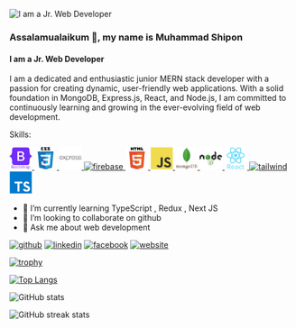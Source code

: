 ![I am a Jr. Web Developer](https://camo.githubusercontent.com/2fd958abe738486c316e62969e00f075b8023ee58246fbe75be79be4babcdd9f/68747470733a2f2f7777772e696e7465726e65746372656174696f6e2e6e65742f77702d636f6e74656e742f75706c6f6164732f323031352f30342f62616e6e65722d7765622d646576656c6f706d656e742e706e67)
### Assalamualaikum 🙂, my name is Muhammad Shipon
#### I am a Jr. Web Developer
I am a dedicated and enthusiastic junior MERN stack developer with a passion for creating dynamic, user-friendly web applications. With a solid foundation in MongoDB, Express.js, React, and Node.js, I am committed to continuously learning and growing in the ever-evolving field of web development.

Skills: 

<p align="left"> <a href="https://getbootstrap.com" target="_blank" rel="noreferrer"> <img src="https://raw.githubusercontent.com/devicons/devicon/master/icons/bootstrap/bootstrap-plain-wordmark.svg" alt="bootstrap" width="40" height="40"/> </a> <a href="https://www.w3schools.com/css/" target="_blank" rel="noreferrer"> <img src="https://raw.githubusercontent.com/devicons/devicon/master/icons/css3/css3-original-wordmark.svg" alt="css3" width="40" height="40"/> </a> <a href="https://expressjs.com" target="_blank" rel="noreferrer"> <img src="https://raw.githubusercontent.com/devicons/devicon/master/icons/express/express-original-wordmark.svg" alt="express" width="40" height="40"/> </a> <a href="https://firebase.google.com/" target="_blank" rel="noreferrer"> <img src="https://www.vectorlogo.zone/logos/firebase/firebase-icon.svg" alt="firebase" width="40" height="40"/> </a> <a href="https://www.w3.org/html/" target="_blank" rel="noreferrer"> <img src="https://raw.githubusercontent.com/devicons/devicon/master/icons/html5/html5-original-wordmark.svg" alt="html5" width="40" height="40"/> </a> <a href="https://developer.mozilla.org/en-US/docs/Web/JavaScript" target="_blank" rel="noreferrer"> <img src="https://raw.githubusercontent.com/devicons/devicon/master/icons/javascript/javascript-original.svg" alt="javascript" width="40" height="40"/> </a> <a href="https://www.mongodb.com/" target="_blank" rel="noreferrer"> <img src="https://raw.githubusercontent.com/devicons/devicon/master/icons/mongodb/mongodb-original-wordmark.svg" alt="mongodb" width="40" height="40"/> </a> <a href="https://nodejs.org" target="_blank" rel="noreferrer"> <img src="https://raw.githubusercontent.com/devicons/devicon/master/icons/nodejs/nodejs-original-wordmark.svg" alt="nodejs" width="40" height="40"/> </a> <a href="https://reactjs.org/" target="_blank" rel="noreferrer"> <img src="https://raw.githubusercontent.com/devicons/devicon/master/icons/react/react-original-wordmark.svg" alt="react" width="40" height="40"/> </a> <a href="https://tailwindcss.com/" target="_blank" rel="noreferrer"> <img src="https://www.vectorlogo.zone/logos/tailwindcss/tailwindcss-icon.svg" alt="tailwind" width="40" height="40"/> </a> <a href="https://www.typescriptlang.org/" target="_blank" rel="noreferrer"> <img src="https://raw.githubusercontent.com/devicons/devicon/master/icons/typescript/typescript-original.svg" alt="typescript" width="40" height="40"/> </a> </p>

- 🌱 I’m currently learning TypeScript , Redux , Next JS 
- 👯 I’m looking to collaborate on github 
- 💬 Ask me about web development 


[<img src='https://cdn.jsdelivr.net/npm/simple-icons@3.0.1/icons/github.svg' alt='github' height='40'>](https://github.com/Muhammadshipon)  [<img src='https://cdn.jsdelivr.net/npm/simple-icons@3.0.1/icons/linkedin.svg' alt='linkedin' height='40'>](https://www.linkedin.com/in/https://www.linkedin.com/in/md-shipon//)  [<img src='https://cdn.jsdelivr.net/npm/simple-icons@3.0.1/icons/facebook.svg' alt='facebook' height='40'>](https://www.facebook.com/https://www.facebook.com/shiponahmedmim/)  [<img src='https://cdn.jsdelivr.net/npm/simple-icons@3.0.1/icons/icloud.svg' alt='website' height='40'>](https://mernstack-portfolio-of-shipon.netlify.app/)  

[![trophy](https://github-profile-trophy.vercel.app/?username=Muhammadshipon)](https://github.com/ryo-ma/github-profile-trophy)

[![Top Langs](https://github-readme-stats.vercel.app/api/top-langs/?username=Muhammadshipon)](https://github.com/anuraghazra/github-readme-stats)

![GitHub stats](https://github-readme-stats.vercel.app/api?username=Muhammadshipon&show_icons=true&count_private=true)  

![GitHub streak stats](https://streak-stats.demolab.com/?user=Muhammadshipon)  

